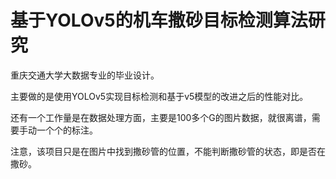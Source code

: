 # 基于YOLOv5的机车撒砂目标检测算法研究
重庆交通大学大数据专业的毕业设计。

主要做的是使用YOLOv5实现目标检测和基于v5模型的改进之后的性能对比。

还有一个工作量是在数据处理方面，主要是100多个G的图片数据，就很离谱，需要手动一个个的标注。

注意，该项目只是在图片中找到撒砂管的位置，不能判断撒砂管的状态，即是否在撒砂。